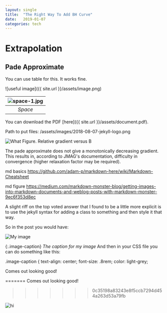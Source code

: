 ```yaml
---
layout: single
title:  "The Right Way To Add BH Curve"
date:   2019-01-07
categories: tech
---
```

# Extrapolation


## Pade Approximate



You can use table for this. It works fine.

![useful image]({{ site.url }}/assets/image.png)


| ![space-1.jpg]({{horychen.github.io}}/assets/Figure_7.png) | 
|:--:| 
| *Space* |


You can download the PDF [here]({{ site.url }}/assets/document.pdf).



Path to put files:
/assets/images/2018-08-07-jekyll-logo.png

![What](./assets/Figure_7.png)
Figure. Relative gradient versus B

The pade approximate does not give a monotonically decreasing gradient.
This results in, according to JMAG's documentation, difficulty in convergence (higher relaxation factor may be required).

md basics
https://github.com/adam-p/markdown-here/wiki/Markdown-Cheatsheet

md figure
https://medium.com/markdown-monster-blog/getting-images-into-markdown-documents-and-weblog-posts-with-markdown-monster-9ec6f353d8ec





A slight riff on the top voted answer that I found to be a little more explicit is to use the jekyll syntax for adding a class to something and then style it that way.

So in the post you would have:

![My image](./assets/Figure_7.png)

{:.image-caption}
*The caption for my image*
And then in your CSS file you can do something like this:

.image-caption {
  text-align: center;
  font-size: .8rem;
  color: light-grey;

Comes out looking good!


=======
Comes out looking good!
>>>>>>> 0c35198a83243e8f5ccb7294d454a263d53a79fb

<img src="././assets/Figure_7.png" alt="hi" class="inline"/>
